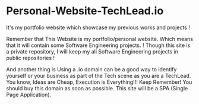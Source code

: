 # Personal-Website-TechLead.io
It's my portfolio website which showcase my previous works and projects !

Remember that This Website is my portfolio/personal website. Which means that it will contain some Software Engineering projects. !
Though this site is a private repository, I will keep my all Software Engineering projects in public repositories !

And another thing is Using a .io domain can be a good way to identify yourself or your business as part of the Tech scene as you are a TechLead.
You know, Ideas are Cheap, Execution is Everything!!! Keep Remember!
You should buy this domain as soon as possible.
This site will be a SPA (Single Page Application).
